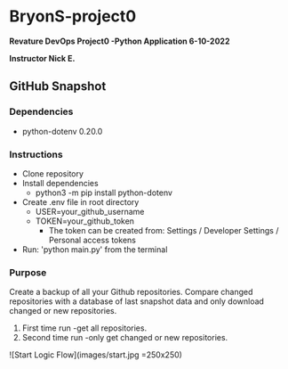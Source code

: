 # BryonS-project0

**Revature DevOps Project0 -Python Application 6-10-2022**

**Instructor Nick E.**

## GitHub Snapshot

### Dependencies

- python-dotenv 0.20.0
<!-- - requests 2.28.0 -->

### Instructions

- Clone repository
- Install dependencies
  - python3 -m pip install python-dotenv
- Create .env file in root directory
  - USER=your_github_username
  - TOKEN=your_github_token
    - The token can be created from: Settings / Developer Settings / Personal access tokens
- Run: 'python main.py' from the terminal

### Purpose

Create a backup of all your Github repositories. Compare changed repositories with a database of last snapshot data and only download changed or new repositories.

1. First time run -get all repositories.
2. Second time run -only get changed or new repositories.

![Start Logic Flow](images/start.jpg =250x250)
